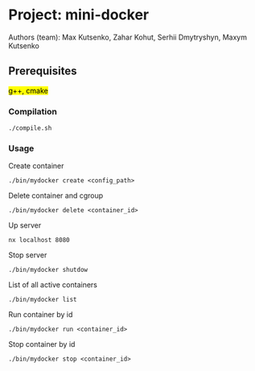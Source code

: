 # Project: mini-docker
Authors (team): Max Kutsenko, Zahar Kohut, Serhii Dmytryshyn, Maxym Kutsenko<br>
## Prerequisites

<mark>g++, cmake</mark>

### Compilation

```
./compile.sh
```

### Usage

Create container
```
./bin/mydocker create <config_path>
```

Delete container and cgroup
```
./bin/mydocker delete <container_id>
```

Up server
```
nx localhost 8080
```

Stop server
```
./bin/mydocker shutdow
```

List of all active containers
```
./bin/mydocker list
```

Run container by id
```
./bin/mydocker run <container_id>
```

Stop container by id
```
./bin/mydocker stop <container_id>
```
